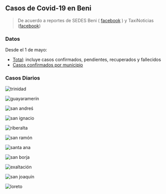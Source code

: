 
  ## Casos de Covid-19 en Beni

> De acuerdo a reportes de SEDES Beni ( [facebook](https://www.facebook.com/SEDES-BENI-2020-517750071766113/) ) y TaxiNoticias ([facebook](https://www.facebook.com/TaxiNoticiasBolivia/))

### Datos

Desde el 1 de mayo:

- [Total](https://github.com/mauforonda/covid19-beni/blob/master/total.csv): incluye casos confirmados, pendientes, recuperados y fallecidos
- [Casos confirmados por municipio](https://github.com/mauforonda/covid19-beni/blob/master/municipios.csv)

### Casos Diarios

![trinidad](plots/trinidad.png)

![guayaramerín](plots/guayaramerin.png)

![san andreś](plots/san_andres.png)

![san ignacio](plots/san_ignacio.png)

![riberalta](plots/riberalta.png)

![san ramón](plots/san_ramon.png)

![santa ana](plots/santa_ana.png)

![san borja](plots/san_borja.png)

![exaltación](plots/exaltacion.png)

![san joaquín](plots/san_joaquin.png)

![loreto](plots/loreto.png)

